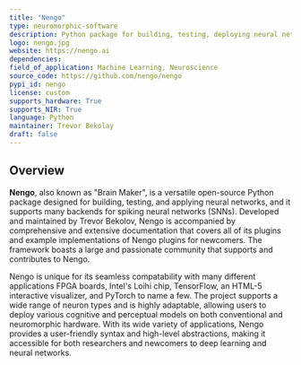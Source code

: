 ```yaml
---
title: "Nengo"
type: neuromorphic-software
description: Python package for building, testing, deploying neural networks, supporting many backends for SNN simulation.
logo: nengo.jpg
website: https://nengo.ai
dependencies: 
field_of_application: Machine Learning, Neuroscience
source_code: https://github.com/nengo/nengo
pypi_id: nengo
license: custom
supports_hardware: True
supports_NIR: True
language: Python
maintainer: Trevor Bekolay
draft: false
---
```




## Overview
**Nengo**, also known as "Brain Maker", is a versatile open-source Python package designed for building, testing, and applying neural networks, and it supports many backends for  spiking neural networks (SNNs). Developed and maintained by Trevor Bekolov, Nengo is accompanied by comprehensive and extensive documentation that covers all of its plugins and example implementations of Nengo plugins for newcomers. The framework boasts a large and passionate community that supports and contributes to Nengo.

Nengo is unique for its seamless compatability with many different applications FPGA boards, Intel's Loihi chip, TensorFlow, an HTML-5 interactive visualizer, and PyTorch to name a few. The project supports a wide range of neuron types and is highly adaptable, allowing users to deploy various cognitive and perceptual models on both conventional and neuromorphic hardware. With its wide variety of applications, Nengo provides a user-friendly syntax and high-level abstractions, making it accessible for both researchers and newcomers to deep learning and neural networks.
